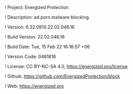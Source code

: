 ! Project: Energized Protection

! Description: ad.porn.malware blocking.

! Version: 6.32.0810.22.02.046.16

! Build Version: 22.02.046.16

! Build Date: Tue, 15 Feb 22 16:16:57 +06

! Version Code: 0461616

! License: CC BY-NC-SA 4.0, https://energized.pro/license

! Github: https://github.com/EnergizedProtection/block

! Web: https://energized.pro
